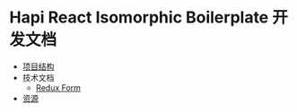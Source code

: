 # Hapi React Isomorphic Boilerplate 开发文档

- [项目结构](structures.md)
- 技术文档
  - [Redux Form](redux-form)
- [资源](resources.md)
